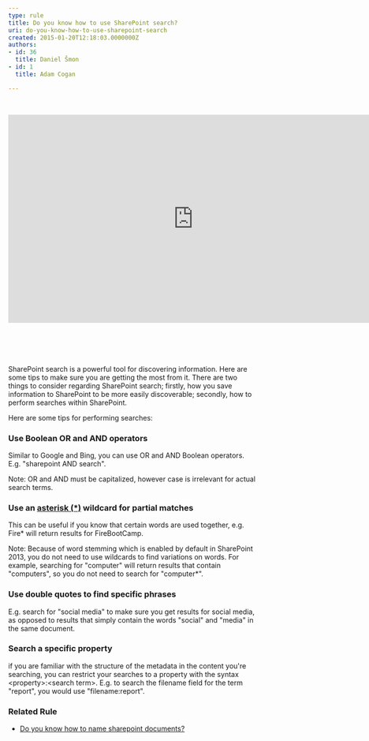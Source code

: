 ```yaml
---
type: rule
title: Do you know how to use SharePoint search?
uri: do-you-know-how-to-use-sharepoint-search
created: 2015-01-20T12:18:03.0000000Z
authors:
- id: 36
  title: Daniel Šmon
- id: 1
  title: Adam Cogan

---
```




<span class='intro'> ​

<div class="ms-rtestate-read ms-rte-embedcode ms-rte-embedil ms-rtestate-notify s4-wpActive" unselectable="on">
   <iframe width="750" height="422" src="https&#58;//www.youtube.com/embed/Vh64ZEC0wcw" frameborder="0"></iframe>&#160;</div> 
<br> 

<div class="ms-rtestate-read ms-rte-embedcode ms-rte-embedil ms-rtestate-notify s4-wpActive" unselectable="on"> 
   <br>
   <div>​​<br>
      <div>
         <br>
      </div><div>​​SharePoint search is a powerful tool for discovering information. Here are some tips to make sure you are getting the most from it. There are two things to consider regarding SharePoint search; firstly, how you save information to SharePoint to be more easily discoverable; secondly, how to perform searches within SharePoint.&#160;​<br></div></div></div> </span>

<p class="ssw15-rteElement-P">​​Here are some tips for performing searches&#58;<br></p><h3 class="ssw15-rteElement-H3"> Use Boolean OR and AND operators</h3><p>Similar to Google and Bing, you can use&#160;OR and AND&#160;Boolean operators. E.g. &quot;sharepoint AND search&quot;.</p><p class="ssw15-rteElement-GreyBox">Note&#58; OR and AND must be capitalized, however case is irrelevant for actual search terms.<br></p><h3 class="ssw15-rteElement-H3"> Use an  
   <a href="http&#58;//en.wikipedia.org/wiki/Asterisk"> asterisk (*)</a> wildcard for partial matches</h3><p>This can&#160;be useful if you know that certain words are used together,&#160;e.g. Fire* will return results for FireBootCamp.</p><p class="ssw15-rteElement-GreyBox">Note&#58;&#160;Because of word stemming&#160;which is enabled by default&#160;in SharePoint 2013, you do not need to&#160;use wildcards to find variations on words. For example, searching for&#160;&quot;computer&quot; will return&#160;results that contain &quot;computers&quot;, so you do not need to search for&#160;&quot;computer*&quot;.&#160;<br></p><h3 class="ssw15-rteElement-H3"> Use double quotes to find specific phrases</h3><p>E.g. search for &quot;social media&quot; to make sure you get results for social media, as opposed to results that simply contain the words &quot;social&quot; and &quot;media&quot; in the same document.<br></p><h3 class="ssw15-rteElement-H3"> Search a specific property&#160;<br></h3><p>if you are familiar with the structure of the metadata in the content you're searching, y​ou can restrict your searches to a property with the syntax &lt;property&gt;&#58;&lt;search term&gt;. E.g. to search the filename field for the term &quot;report&quot;, you would use &quot;filename&#58;report&quot;.<br></p><div><h3 class="ssw15-rteElement-H3">Related Rule<br></h3><ul class="ssw15-rteElement-P"><li>
         <a href="/_layouts/15/FIXUPREDIRECT.ASPX?WebId=3dfc0e07-e23a-4cbb-aac2-e778b71166a2&amp;TermSetId=07da3ddf-0924-4cd2-a6d4-a4809ae20160&amp;TermId=281372de-6277-4797-8454-e285cfe02bdf">Do you know how to name sharepoint documents?</a>​<br></li></ul></div>



